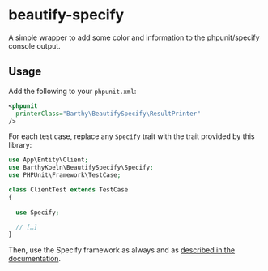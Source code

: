 # beautify-specify
A simple wrapper to add some color and information to the phpunit/specify console output.

## Usage

Add the following to your `phpunit.xml`:

```xml
<phpunit
  printerClass="Barthy\BeautifySpecify\ResultPrinter"
/>
```

For each test case, replace any `Specify` trait with the trait provided by this library:

```php
use App\Entity\Client;
use BarthyKoeln\BeautifySpecify\Specify;
use PHPUnit\Framework\TestCase;

class ClientTest extends TestCase
{
  
  use Specify;

  // […]
}
```

Then, use the Specify framework as always and as [described in the documentation](https://github.com/Codeception/Specify).
